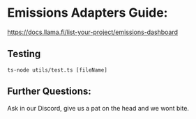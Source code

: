 # Emissions Adapters Guide:
https://docs.llama.fi/list-your-project/emissions-dashboard

## Testing
```
ts-node utils/test.ts [fileName]
```

## Further Questions:
Ask in our Discord, give us a pat on the head and we wont bite.
